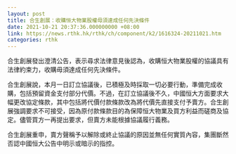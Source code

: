 ```yaml
---
layout: post
title: 合生創展：收購恒大物業股權毋須達成任何先決條件
date: 2021-10-21 20:37:36.000000000 +08:00
link: https://news.rthk.hk/rthk/ch/component/k2/1616324-20211021.htm
categories: rthk
---
```


合生創展發出澄清公告，表示尋求法律意見後認為，收購恒大物業股權的協議具有法律約束力，收購毋須達成任何先決條件。

合生創展說，本月一日訂立協議後，已積極及時採取一切必要行動，準備完成收購，包括預留資金支付部分代價。不過，在訂立協議後不久，中國恒大方面要求大幅更改協定條款，其中包括將代價付款條款改為將代價先直接支付予賣方。合生創展強調要求不可接受，因為原付款條款目的為保障恒大物業及買方利益而磋商及協定。儘管買方一再提出要求，但賣方未能根據協議履行義務。

合生創展重申，賣方聲稱予以解除或終止協議的原因並無任何實質內容，集團斷然否認中國恒大公告中明示或暗示的指控。
